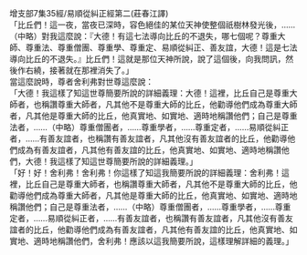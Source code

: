 增支部7集35經/易順從糾正經第二(莊春江譯)  
「比丘們！這一夜，當夜已深時，容色絕佳的某位天神使整個祇樹林發光後，……（中略）對我這麼說：『大德！有這七法導向比丘的不退失，哪七個呢？尊重大師、尊重法、尊重僧團、尊重學、尊重定、易順從糾正、善友誼，大德！這是七法導向比丘的不退失。』比丘們！這就是那位天神所說，說了這個後，向我問訊，然後作右繞，接著就在那裡消失了。」  
當這麼說時，尊者舍利弗對世尊這麼說：  
「大德！我這樣了知這世尊簡要所說的詳細義理：大德！這裡，比丘自己是尊重大師者，也稱讚尊重大師者，凡其他不是尊重大師的比丘，他勸導他們成為尊重大師者，凡其他是尊重大師的比丘，他真實地、如實地、適時地稱讚他們；自己是尊重法者，……（中略）尊重僧團者，……尊重學者，……尊重定者，……易順從糾正者，……有善友誼者，也稱讚有善友誼者，凡其他沒有善友誼者的比丘，他勸導他們成為有善友誼者，凡其他有善友誼的比丘，他真實地、如實地、適時地稱讚他們，大德！我這樣了知這世尊簡要所說的詳細義理。」  
「好！好！舍利弗！舍利弗！你這樣了知這我簡要所說的詳細義理：舍利弗！這裡，比丘自己是尊重大師者，也稱讚尊重大師者，凡其他不是尊重大師的比丘，他勸導他們成為尊重大師者，凡其他是尊重大師的比丘，他真實地、如實地、適時地稱讚他們；自己是尊重法者，……（中略）尊重僧團者，……尊重學者，……尊重定者，……易順從糾正者，……有善友誼者，也稱讚有善友誼者，凡其他沒有善友誼者的比丘，他勸導他們成為有善友誼者，凡其他有善友誼的比丘，他真實地、如實地、適時地稱讚他們，舍利弗！應該以這我簡要所說，這樣理解詳細的義理。」  
  
  
